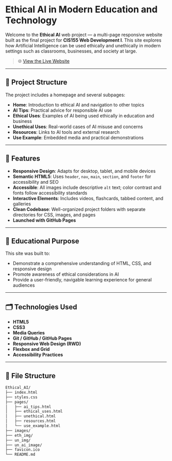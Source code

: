 # Ethical AI in Modern Education and Technology

Welcome to the **Ethical AI** web project — a multi-page responsive website built as the final project for **CIS155 Web Development I**. This site explores how Artificial Intelligence can be used ethically and unethically in modern settings such as classrooms, businesses, and society at large.

> 🌐 [View the Live Website](https://cavinkrenik.github.io/Ethical_AI/)

---

## 📁 Project Structure

The project includes a homepage and several subpages:

- **Home**: Introduction to ethical AI and navigation to other topics
- **AI Tips**: Practical advice for responsible AI use
- **Ethical Uses**: Examples of AI being used ethically in education and business
- **Unethical Uses**: Real-world cases of AI misuse and concerns
- **Resources**: Links to AI tools and external research
- **Use Example**: Embedded media and practical demonstrations

---

## 🎨 Features

- **Responsive Design**: Adapts for desktop, tablet, and mobile devices
- **Semantic HTML5**: Uses `header`, `nav`, `main`, `section`, and `footer` for accessibility and SEO
- **Accessible**: All images include descriptive `alt` text; color contrast and fonts follow accessibility standards
- **Interactive Elements**: Includes videos, flashcards, tabbed content, and galleries
- **Clean Codebase**: Well-organized project folders with separate directories for CSS, images, and pages
- **Launched with GitHub Pages**

---

## 🧠 Educational Purpose

This site was built to:

- Demonstrate a comprehensive understanding of HTML, CSS, and responsive design
- Promote awareness of ethical considerations in AI
- Provide a user-friendly, navigable learning experience for general audiences

---

## 🗂️ Technologies Used

- **HTML5**
- **CSS3**
- **Media Queries**
- **Git / GitHub / GitHub Pages**
- **Responsive Web Design (RWD)**
- **Flexbox and Grid**
- **Accessibility Practices**

---

## 🔧 File Structure

```bash
Ethical_AI/
├── index.html
├── styles.css
├── pages/
│   ├── ai_tips.html
│   ├── ethical_uses.html
│   ├── unethical.html
│   ├── resources.html
│   └── use_example.html
├── images/
├── eth_img/
├── un_img/
├── un_ai_image/
├── favicon.ico
└── README.md
